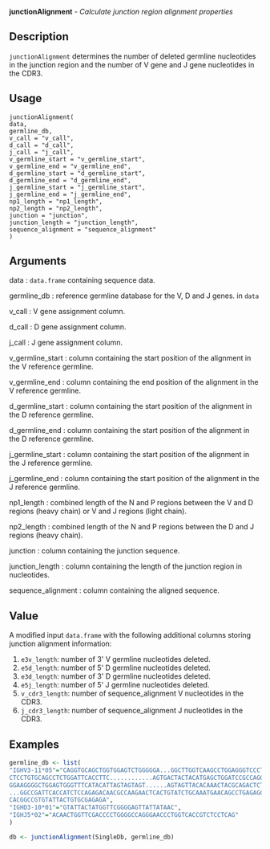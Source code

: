 **junctionAlignment** - *Calculate junction region alignment properties*

Description
--------------------

`junctionAlignment` determines the number of deleted germline nucleotides in the 
junction region and the number of V gene and J gene nucleotides in the CDR3.


Usage
--------------------
```
junctionAlignment(
data,
germline_db,
v_call = "v_call",
d_call = "d_call",
j_call = "j_call",
v_germline_start = "v_germline_start",
v_germline_end = "v_germline_end",
d_germline_start = "d_germline_start",
d_germline_end = "d_germline_end",
j_germline_start = "j_germline_start",
j_germline_end = "j_germline_end",
np1_length = "np1_length",
np2_length = "np2_length",
junction = "junction",
junction_length = "junction_length",
sequence_alignment = "sequence_alignment"
)
```

Arguments
-------------------

data
:   `data.frame` containing sequence data.

germline_db
:   reference germline database for the V, D and J genes.
in `data`

v_call
:   V gene assignment column.

d_call
:   D gene assignment column.

j_call
:   J gene assignment column.

v_germline_start
:   column containing the start position of the alignment 
in the V reference germline.

v_germline_end
:   column containing the end position of the alignment in the 
V reference germline.

d_germline_start
:   column containing the start position of the alignment 
in the D reference germline.

d_germline_end
:   column containing the start position of the alignment 
in the D reference germline.

j_germline_start
:   column containing the start position of the alignment 
in the J reference germline.

j_germline_end
:   column containing the start position of the alignment 
in the J reference germline.

np1_length
:   combined length of the N and P regions between the 
V and D regions (heavy chain) or V and J regions (light chain).

np2_length
:   combined length of the N and P regions between the 
D and J regions (heavy chain).

junction
:   column containing the junction sequence.

junction_length
:   column containing the length of the junction region in nucleotides.

sequence_alignment
:   column containing the aligned sequence.




Value
-------------------

A modified input `data.frame` with the following additional columns storing 
junction alignment information:

1. `e3v_length`:     number of 3' V germline nucleotides deleted.
1. `e5d_length`:     number of 5' D germline nucleotides deleted.
1. `e3d_length`:     number of 3' D germline nucleotides deleted.
1. `e5j_length`:     number of 5' J germline nucleotides deleted.
1. `v_cdr3_length`:  number of sequence_alignment V nucleotides in the CDR3.
1. `j_cdr3_length`:  number of sequence_alignment J nucleotides in the CDR3.




Examples
-------------------

```R
germline_db <- list(
"IGHV3-11*05"="CAGGTGCAGCTGGTGGAGTCTGGGGGA...GGCTTGGTCAAGCCTGGAGGGTCCCTGAGACT
CTCCTGTGCAGCCTCTGGATTCACCTTC............AGTGACTACTACATGAGCTGGATCCGCCAGGCTCCAG
GGAAGGGGCTGGAGTGGGTTTCATACATTAGTAGTAGT......AGTAGTTACACAAACTACGCAGACTCTGTGAAG
...GGCCGATTCACCATCTCCAGAGACAACGCCAAGAACTCACTGTATCTGCAAATGAACAGCCTGAGAGCCGAGGA
CACGGCCGTGTATTACTGTGCGAGAGA",
"IGHD3-10*01"="GTATTACTATGGTTCGGGGAGTTATTATAAC",
"IGHJ5*02"="ACAACTGGTTCGACCCCTGGGGCCAGGGAACCCTGGTCACCGTCTCCTCAG"
)

db <- junctionAlignment(SingleDb, germline_db)

```








